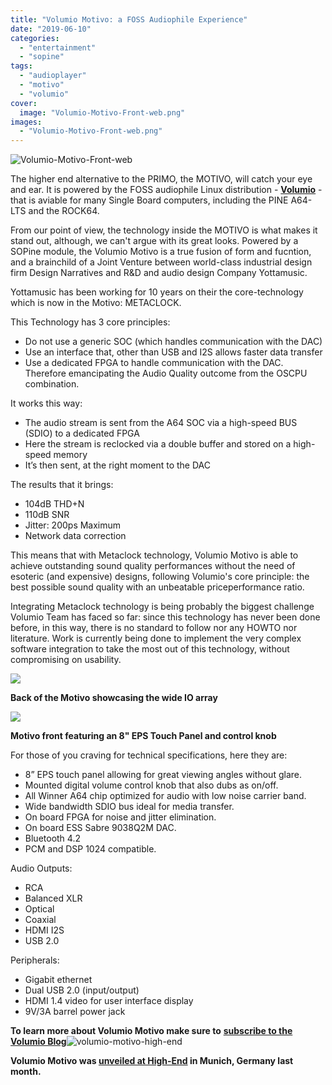 ```yaml
---
title: "Volumio Motivo: a FOSS Audiophile Experience"
date: "2019-06-10"
categories: 
  - "entertainment"
  - "sopine"
tags: 
  - "audioplayer"
  - "motivo"
  - "volumio"
cover: 
  image: "Volumio-Motivo-Front-web.png"
images:
  - "Volumio-Motivo-Front-web.png"
---
```


![Volumio-Motivo-Front-web](/blog/images/Volumio-Motivo-Front-web.png "Volumio-Motivo-Front-web")

The higher end alternative to the PRIMO, the MOTIVO, will catch your eye and ear. It is powered by the FOSS audiophile Linux distribution - **[Volumio](https://volumio.org/)** \- that is aviable for many Single Board computers, including the PINE A64-LTS and the ROCK64.

From our point of view, the technology inside the MOTIVO is what makes it stand out, although, we can't argue with its great looks. Powered by a SOPine module, the Volumio Motivo is a true fusion of form and fucntion, and a brainchild of a Joint Venture between world-class industrial design firm Design Narratives and R&D and audio design Company Yottamusic.

Yottamusic has been working for 10 years on their the core-technology which is now in the Motivo: METACLOCK.

This Technology has 3 core principles:

- Do not use a generic SOC (which handles communication with the DAC)
- Use an interface that, other than USB and I2S allows faster data transfer
- Use a dedicated FPGA to handle communication with the DAC. Therefore emancipating the Audio Quality outcome from the OSCPU combination.

It works this way:

- The audio stream is sent from the A64 SOC via a high-speed BUS (SDIO) to a dedicated FPGA
- Here the stream is reclocked via a double buffer and stored on a high-speed memory
- It’s then sent, at the right moment to the DAC

The results that it brings:

- 104dB THD+N
- 110dB SNR
- Jitter: 200ps Maximum
- Network data correction

This means that with Metaclock technology, Volumio Motivo is able to achieve outstanding sound quality performances without the need of esoteric (and expensive) designs, following Volumio's core principle: the best possible sound quality with an unbeatable priceperformance ratio.

Integrating Metaclock technology is being probably the biggest challenge Volumio Team has faced so far: since this technology has never been done before, in this way, there is no standard to follow nor any HOWTO nor literature. Work is currently being done to implement the very complex software integration to take the most out of this technology, without compromising on usability.

![](/blog/images/SOPINE-A64-Audio-Streamer-Large.jpg)

**Back of the Motivo showcasing the wide IO array**

![](/blog/images/Volumio-Motivo-Large.jpg)

**Motivo front featuring an 8" EPS Touch Panel and control knob**

For those of you craving for technical specifications, here they are:

- 8” EPS touch panel allowing for great viewing angles without glare.
- Mounted digital volume control knob that also dubs as on/off.
- All Winner A64 chip optimized for audio with low noise carrier band.
- Wide bandwidth SDIO bus ideal for media transfer.  
- On board FPGA for noise and jitter elimination.
- On board ESS Sabre 9038Q2M DAC.
- Bluetooth 4.2
- PCM and DSP 1024 compatible.

Audio Outputs:

- RCA
- Balanced XLR
- Optical
- Coaxial
- HDMI I2S
- USB 2.0

Peripherals:

- Gigabit ethernet
- Dual USB 2.0 (input/output)
- HDMI 1.4 video for user interface display
- 9V/3A barrel power jack

**To learn more about Volumio Motivo make sure to** [**subscribe to the Volumio Blog**](https://volumio.org/)![volumio-motivo-high-end](/blog/images/volumio-motivo-high-end.jpg "volumio-motivo-high-end")

**Volumio Motivo was [unveiled at High-End](https://volumio.org/meet-us-in-munich-high-end-2019/) in Munich, Germany last month.**
